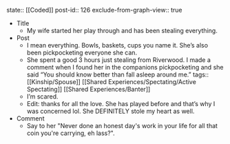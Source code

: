 state:: [[Coded]]
post-id:: 126
exclude-from-graph-view:: true

- Title
  - My wife started her play through and has been stealing everything.
- Post
  - I mean everything. Bowls, baskets, cups you name it. She’s also been pickpocketing everyone she can.
  - She spent a good 3 hours just stealing from Riverwood. I made a comment when I found her in the companions pickpocketing and she said “You should know better than fall asleep around me.”
    tags:: [[Kinship/Spouse]] [[Shared Experiences/Spectating/Active Spectating]] [[Shared Experiences/Banter]]
  - I’m scared.
  - Edit: thanks for all the love. She has played before and that’s why I was concerned lol. She DEFINITELY stole my heart as well.
- Comment
  - Say to her "Never done an honest day's work in your life for all that coin you're carrying, eh lass?".
